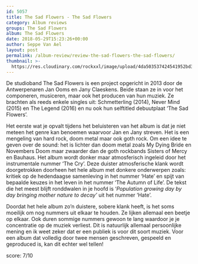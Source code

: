 ```yaml
---
id: 5057
title: The Sad Flowers - The Sad Flowers
category: Album reviews
groups: The Sad Flowers
album: The Sad Flowers
date: 2018-05-29T15:23:26+00:00
author: Seppe Van Ael
layout: post
permalink: /album-review/review-the-sad-flowers-the-sad-flowers/
thumbnail: >-
  https://res.cloudinary.com/rockxxl/image/upload/4da503537424541952bd3f1a3edb3fa4_500x500.jpg
---
```

De studioband The Sad Flowers is een project opgericht in 2013 door de Antwerpenaren Jan Ooms en Jany Claeskens. Beide staan ze in voor het componeren, musiceren, maar ook het producen van hun muziek. Ze brachten als reeds enkele singles uit: Schmetterling (2014), Never Mind (2015) en The Legend (2016) en nu ook hun selftitled debuutplaat ‘The Sad Flowers’.

Het eerste wat je opvalt tijdens het beluisteren van het album is dat je niet meteen het genre kan benoemen waarvoor Jan en Jany streven. Het is een mengeling van hard rock, doom metal maar ook goth rock. Om een idee te geven over de sound: het is lichter dan doom metal zoals My Dying Bride en Novembers Doom maar zwaarder dan de goth rockbands Sisters of Mercy en Bauhaus. Het album wordt donker maar atmosferisch ingeleid door het instrumentale nummer ‘The Cry’. Deze duister atmosferische klank wordt doorgetrokken doorheen het hele album met donkere onderwerpen zoals: kritiek op de hedendaagse samenleving in het nummer ‘Hate’ en spijt van bepaalde keuzes in het leven in het nummer ‘The Autumn of Life’. De tekst die het meest blijft ronddwalen in je hoofd is ‘_Population growing day by day bringing mother nature to decay’_ uit het nummer ‘Hate’.

Doordat het hele album zo’n duistere, sobere klank heeft, is het soms moeilijk om nog nummers uit elkaar te houden. Ze lijken allemaal een beetje op elkaar. Ook duren sommige nummers gewoon te lang waardoor je je concentratie op de muziek verliest. Dit is natuurlijk allemaal persoonlijke mening en ik weet zeker dat er een publiek is voor dit soort muziek. Voor een album dat volledig door twee mensen geschreven, gespeeld en geproduced is, kan dit echter wel tellen!

score: 7/10
